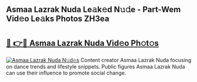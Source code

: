 ## Asmaa Lazrak Nuda Le𝚊k𝚎d N𝚞𝚍e - Part-Wem Vid𝚎o Le𝚊ks Photos ZH3ea

# <h2><a href="http://fbbjssp.evod.top/?m=Asmaa+Lazrak+Nuda">🔗 👉🔴 Asmaa Lazrak Nuda Vid𝚎o Ph𝚘t𝚘s</a></h2>

[![Asmaa Lazrak Nuda N𝚞d𝚎s](https://i.imgur.com/8V9OHl7.gif)](http://fbbjssp.evod.top/?m=Asmaa+Lazrak+Nuda)
Content creator Asmaa Lazrak Nuda focusing on dance trends and lifestyle snippets. Public figures Asmaa Lazrak Nuda can use their influence to promote social change. 
